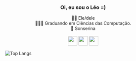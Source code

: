 ### <div align="center">Oi, eu sou o Léo =)</div>

<div align="center">
  🏳️‍🌈 Ele/dele <br>
  👨🏾‍💻 Graduando em Ciências das Computação.<br>
  🐍 Sonserina
</div>

<br>  
<div align="center">
  <a href="https://www.linkedin.com/in/oleoespindola/" target="_blank"><img src="https://cdn-icons-png.flaticon.com/512/145/145807.png" height="30px" target="_blank" ></a>
  <a href="https://instagram.com/oleoespindola" target="_blank"><img src="https://cdn-icons-png.flaticon.com/512/1409/1409946.png" height="30px" target="_blank"></a>
  <a href="mailto:leonardo.espindola.moreira@gmail.com" target="_black"><img src="https://cdn-icons-png.flaticon.com/512/906/906312.png" height="30px" target="_blank"></a>
</div>

![Top Langs](https://github-readme-stats.vercel.app/api/top-langs/?username=oleoespindola&hide_progress=false&theme=dark)

